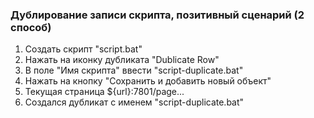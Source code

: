 ### Дублирование записи скрипта, позитивный сценарий (2 способ)

1. Создать скрипт "script.bat"
1. Нажать на иконку дубликата "Dublicate Row"
1. В поле "Имя скрипта" ввести "script-duplicate.bat"
1. Нажать на кнопку "Сохранить и добавить новый объект"
1. Текущая страница ${url}:7801/page...
1. Создался дубликат с именем "script-duplicate.bat"
